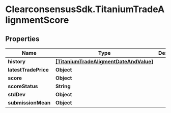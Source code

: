 # ClearconsensusSdk.TitaniumTradeAlignmentScore

## Properties

Name | Type | Description | Notes
------------ | ------------- | ------------- | -------------
**history** | [**[TitaniumTradeAligmentDateAndValue]**](TitaniumTradeAligmentDateAndValue.md) |  | [optional] 
**latestTradePrice** | **Object** |  | [optional] 
**score** | **Object** |  | [optional] 
**scoreStatus** | **String** |  | [optional] 
**stdDev** | **Object** |  | [optional] 
**submissionMean** | **Object** |  | [optional] 


